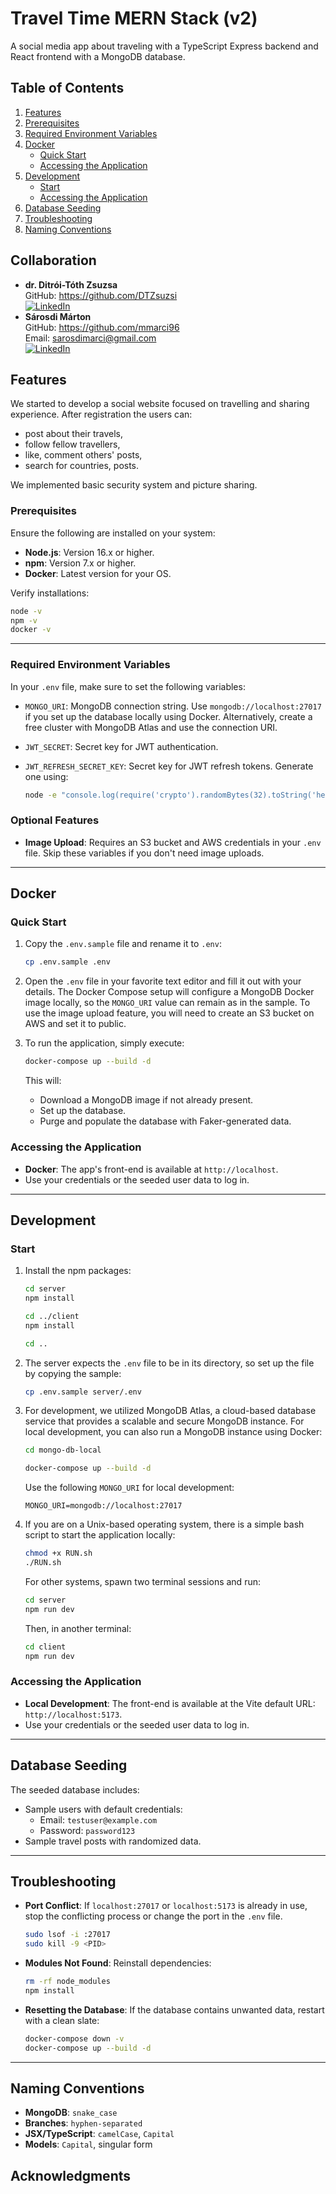 

# Travel Time MERN Stack (v2)

A social media app about traveling with a TypeScript Express backend and React frontend with a MongoDB database.

## Table of Contents

1. [Features](#features)
2. [Prerequisites](#prerequisites)
3. [Required Environment Variables](#required-environment-variables)
4. [Docker](#docker)
    - [Quick Start](#quick-start)
    - [Accessing the Application](#accessing-the-application)
5. [Development](#development)
    - [Start](#start)
    - [Accessing the Application](#accessing-the-application-1)
6. [Database Seeding](#database-seeding)
7. [Troubleshooting](#troubleshooting)
8. [Naming Conventions](#naming-conventions)

## Collaboration

- **dr. Ditrói-Tóth Zsuzsa**   
  GitHub: https://github.com/DTZsuzsi  
  [![LinkedIn][linkedin-shield]][linkedin-url-d]
- **Sárosdi Márton**  
  GitHub: https://github.com/mmarci96  
  Email: sarosdimarci@gmail.com  
  [![LinkedIn][linkedin-shield]][linkedin-url-ms]
 
  

## Features

We started to develop a social website focused on travelling and sharing experience. After registration the users can:
- post about their travels,
- follow fellow travellers,
- like, comment others' posts,
- search for countries, posts.

We implemented basic security system and picture sharing.

### Prerequisites

Ensure the following are installed on your system:

- **Node.js**: Version 16.x or higher.
- **npm**: Version 7.x or higher.
- **Docker**: Latest version for your OS.

Verify installations:

```bash
node -v
npm -v
docker -v
```

---

### Required Environment Variables

In your `.env` file, make sure to set the following variables:

- `MONGO_URI`: MongoDB connection string. Use `mongodb://localhost:27017` if you set up the database locally using Docker. Alternatively, create a free cluster with MongoDB Atlas and use the connection URI.
- `JWT_SECRET`: Secret key for JWT authentication.
- `JWT_REFRESH_SECRET_KEY`: Secret key for JWT refresh tokens. Generate one using:

  ```bash
  node -e "console.log(require('crypto').randomBytes(32).toString('hex'))"
  ```

### Optional Features

- **Image Upload**: Requires an S3 bucket and AWS credentials in your `.env` file. Skip these variables if you don't need image uploads.

---

## Docker

### Quick Start

1. Copy the `.env.sample` file and rename it to `.env`:

   ```bash
   cp .env.sample .env
   ```

2. Open the `.env` file in your favorite text editor and fill it out with your details. The Docker Compose setup will configure a MongoDB Docker image locally, so the `MONGO_URI` value can remain as in the sample. To use the image upload feature, you will need to create an S3 bucket on AWS and set it to public.

3. To run the application, simply execute:

   ```bash
   docker-compose up --build -d
   ```

   This will:
   - Download a MongoDB image if not already present.
   - Set up the database.
   - Purge and populate the database with Faker-generated data.

### Accessing the Application

- **Docker**: The app's front-end is available at `http://localhost`.
- Use your credentials or the seeded user data to log in.

---

## Development

### Start

1. Install the npm packages:

   ```bash
   cd server
   npm install

   cd ../client
   npm install

   cd ..
   ```

2. The server expects the `.env` file to be in its directory, so set up the file by copying the sample:

   ```bash
   cp .env.sample server/.env
   ```

3. For development, we utilized MongoDB Atlas, a cloud-based database service that provides a scalable and secure MongoDB instance. For local development, you can also run a MongoDB instance using Docker:

   ```bash
   cd mongo-db-local

   docker-compose up --build -d
   ```

   Use the following `MONGO_URI` for local development:

   ```env
   MONGO_URI=mongodb://localhost:27017
   ```

4. If you are on a Unix-based operating system, there is a simple bash script to start the application locally:

   ```bash
   chmod +x RUN.sh
   ./RUN.sh
   ```

   For other systems, spawn two terminal sessions and run:

   ```bash
   cd server
   npm run dev
   ```

   Then, in another terminal:

   ```bash
   cd client
   npm run dev
   ```

### Accessing the Application

- **Local Development**: The front-end is available at the Vite default URL: `http://localhost:5173`.
- Use your credentials or the seeded user data to log in.

---

## Database Seeding

The seeded database includes:

- Sample users with default credentials:
  - Email: `testuser@example.com`
  - Password: `password123`
- Sample travel posts with randomized data.

---

## Troubleshooting

- **Port Conflict**: If `localhost:27017` or `localhost:5173` is already in use, stop the conflicting process or change the port in the `.env` file.

  ```bash
  sudo lsof -i :27017
  sudo kill -9 <PID>
  ```

- **Modules Not Found**: Reinstall dependencies:

  ```bash
  rm -rf node_modules
  npm install
  ```

- **Resetting the Database**: If the database contains unwanted data, restart with a clean slate:

  ```bash
  docker-compose down -v
  docker-compose up --build -d
  ```

---

## Naming Conventions

- **MongoDB**: `snake_case`
- **Branches**: `hyphen-separated`
- **JSX/TypeScript**: `camelCase`, `Capital`
- **Models**: `Capital`, singular form

<!-- ACKNOWLEDGMENTS -->
## Acknowledgments
[linkedin-shield]: https://img.shields.io/badge/-LinkedIn-black.svg?style=for-the-badge&logo=linkedin&colorB=555
[linkedin-url]: https://www.linkedin.com/in/m%C3%A1t%C3%A9-pojbics/
[linkedin-url-d]: https://www.linkedin.com/in/zsuzsa-ditroi-toth-8b339a54/
[linkedin-url-ms]: https://www.linkedin.com/in/maton-sarosdi